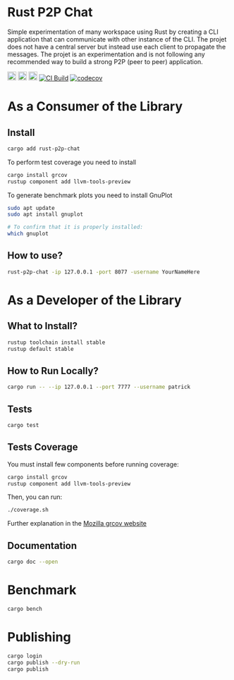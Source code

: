 # Rust P2P Chat

Simple experimentation of many workspace using Rust by creating a CLI application that can communicate with other instance of the CLI. The projet does not have a central server but instead use each client to propagate the messages. The projet is an experimentation and is not following any recommended way to build a strong P2P (peer to peer) application.


[<img alt="github" src="https://img.shields.io/badge/github-mrdesjardins/rust_p2p_chat-8dagcb?labelColor=555555&logo=github" height="20">](https://github.com/MrDesjardins/rust-p2p-chat)
[<img alt="crates.io" src="https://img.shields.io/crates/v/rust_p2p_chat.svg?color=fc8d62&logo=rust" height="20">](https://crates.io/crates/rust-p2p-chat)
[<img alt="docs.rs" src="https://img.shields.io/badge/docs.rust_p2p_chat-66c2a5?labelColor=555555&logo=docs.rs" height="20">](https://docs.rs/rust-p2p-chat/latest/rust_p2p_chat)
[![CI Build](https://github.com/MrDesjardins/rust-p2p-chat/actions/workflows/rust.yml/badge.svg)](https://github.com/MrDesjardins/rust-p2p-chat/actions/workflows/rust.yml)
[![codecov](https://codecov.io/gh/MrDesjardins/rust-p2p-chat/branch/main/graph/badge.svg?token=TWHYC1X1KQ)](https://codecov.io/gh/MrDesjardins/rust-p2p-chat)

# As a Consumer of the Library

## Install
```sh
cargo add rust-p2p-chat
```
To perform test coverage you need to install

```sh
cargo install grcov
rustup component add llvm-tools-preview
```

To generate benchmark plots you need to install GnuPlot

```sh
sudo apt update
sudo apt install gnuplot

# To confirm that it is properly installed:
which gnuplot
```

## How to use?
```sh
rust-p2p-chat -ip 127.0.0.1 -port 8077 -username YourNameHere
```

# As a Developer of the Library

## What to Install?

```sh
rustup toolchain install stable
rustup default stable
```

## How to Run Locally?

```sh
cargo run -- --ip 127.0.0.1 --port 7777 --username patrick
```

## Tests

```sh
cargo test
```

## Tests Coverage

You must install few components before running coverage:

```sh
cargo install grcov
rustup component add llvm-tools-preview
```

Then, you can run:

```sh
./coverage.sh
```

Further explanation in the [Mozilla grcov website](https://github.com/mozilla/grcov)

## Documentation

```sh
cargo doc --open
```

# Benchmark

```sh
cargo bench
```

# Publishing

```sh
cargo login
cargo publish --dry-run
cargo publish
```
